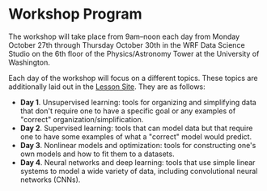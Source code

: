 # Workshop Program

The workshop will take place from 9am&ndash;noon each day from Monday October
27th through Thursday October 30th in the WRF Data Science Studio on the 6th
floor of the Physics/Astronomy Tower at the University of Washington.

Each day of the workshop will focus on a different topics. These topics are
additionally laid out in the [Lesson
Site](https://noahbenson.github.io/AI-ABCs/). They are as follows:
* **Day 1**. Unsupervised learning: tools for organizing and simplifying data
  that don't require one to have a specific goal or any examples of "correct"
  organization/simplification.
* **Day 2**. Supervised learning: tools that can model data but that require
  one to have some examples of what a "correct" model would predict.
* **Day 3**. Nonlinear models and optimization: tools for constructing one's
  own models and how to fit them to a datasets.
* **Day 4**. Neural networks and deep learning: tools that use simple linear
  systems to model a wide variety of data, including convolutional neural
  networks (CNNs).


